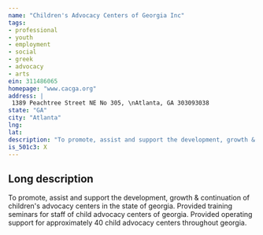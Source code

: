 ```yaml
---
name: "Children's Advocacy Centers of Georgia Inc"
tags:
- professional
- youth
- employment
- social
- greek
- advocacy
- arts
ein: 311486065
homepage: "www.cacga.org"
address: |
 1389 Peachtree Street NE No 305, \nAtlanta, GA 303093038
state: "GA"
city: "Atlanta"
lng: 
lat: 
description: "To promote, assist and support the development, growth & continuation of children's advocacy centers in the state of georgia. "
is_501c3: X
---
```


## Long description

To promote, assist and support the development, growth & continuation of children's advocacy centers in the state of georgia. Provided training seminars for staff of child advocacy centers of georgia. Provided operating support for approximately 40 child advocacy centers throughout georgia. 
